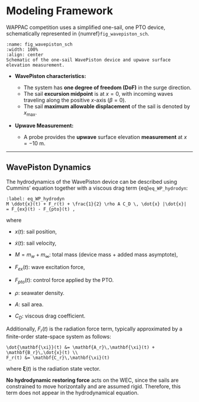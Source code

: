 # Modeling Framework

WAPPAC competition uses a simplified one-sail, one PTO device, schematically represented in {numref}`fig_wavepiston_sch`. 



```{figure} ../_static/figures/schematics/WavePiston_sch.png
:name: fig_wavepiston_sch
:width: 100%
:align: center
Schematic of the one-sail WavePiston device and upwave surface elevation measurement.
```

- **WavePiston characteristics:**  
  - The system has **one degree of freedom (DoF)** in the surge direction.
  - The sail **excursion midpoint** is at $x=0$, with incoming waves traveling along the positive $x$-axis ($\beta=0$).
  - The sail **maximum allowable displacement** of the sail is denoted by $x_{\max}$.

- **Upwave Measurement:**  
  - A probe provides the **upwave** surface elevation **measurement** at $x=-10$ m.

---

## WavePiston Dynamics

The hydrodynamics of the WavePiston device can be described using Cummins’ equation together with a viscous drag term {eq}`eq_WP_hydrodyn`:

```{math}
:label: eq_WP_hydrodyn
M \ddot{x}(t) + F_r(t) + \frac{1}{2} \rho A C_D \, \dot{x} |\dot{x}|
= F_{ex}(t) - F_{pto}(t) ,
```

where
*   $x(t)$: sail position,

*   $\dot{x}(t)$: sail velocity,

*   $M = m_w + m_\infty$: total mass (device mass + added mass asymptote),

[//]: # (*   $f_r&#40;t&#41;$: radiation impulse kernel,)
*   $F_{ex}(t)$: wave excitation force,

*   $F_{pto}(t)$: control force applied by the PTO.

*   $\rho$: seawater density.

*   $A$: sail area.

*   $C_D$: viscous drag coefficient.

Additionally, $F_r(t)$ is the radiation force term, typically approximated by a finite-order state-space system as follows:
```{math}
\dot{\mathbf{\xi}}(t) &= \mathbf{A_r}\,\mathbf{\xi}(t) + \mathbf{B_r}\,\dot{x}(t) \\
F_r(t) &= \mathbf{C_r}\,\mathbf{\xi}(t)
```
where $\mathbf{\xi}(t)$ is the radiation state vector.

[//]: # (```{note})
**No hydrodynamic restoring force** acts on the WEC, since the sails are constrained to move horizontally and are assumed rigid. Therefore, this term does not appear in the hydrodynamical equation.

[//]: # (```)

[//]: # (## WavePiston Constraint)

[//]: # ()
[//]: # ()
[//]: # (### PTO Passivity constraint)

[//]: # (Because of the WavePiston’s design, the PTO can only extract power from the waves.)

[//]: # (This means that the PTO cannot inject reactive power back into the system, and therefore:)

[//]: # ()
[//]: # (```{important})

[//]: # (PTO power is constrained to be non-negative: )

[//]: # (```{math})

[//]: # (    p_{pto}&#40;t&#41; = F_{pto}&#40;t&#41; \dot{x}&#40;t&#41; \geq 0)

[//]: # (```)